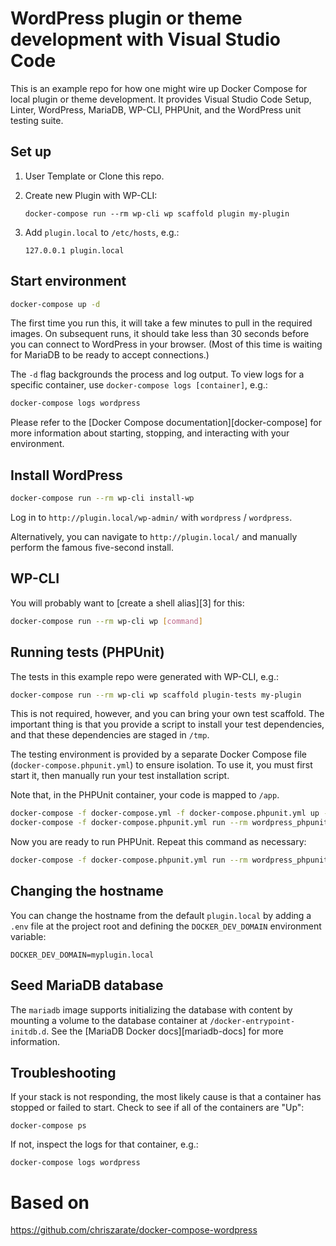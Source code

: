 # WordPress plugin or theme development with Visual Studio Code

This is an example repo for how one might wire up Docker Compose for local
plugin or theme development. It provides Visual Studio Code Setup, Linter, WordPress, MariaDB, WP-CLI, PHPUnit,
and the WordPress unit testing suite.

## Set up

1. User Template or Clone this repo.

2. Create new Plugin with WP-CLI:

    ```
    docker-compose run --rm wp-cli wp scaffold plugin my-plugin
    ```

3. Add `plugin.local` to `/etc/hosts`, e.g.:

    ```
    127.0.0.1 plugin.local
    ```

## Start environment

```sh
docker-compose up -d
```

The first time you run this, it will take a few minutes to pull in the required
images. On subsequent runs, it should take less than 30 seconds before you can
connect to WordPress in your browser. (Most of this time is waiting for MariaDB
to be ready to accept connections.)

The `-d` flag backgrounds the process and log output. To view logs for a
specific container, use `docker-compose logs [container]`, e.g.:

```sh
docker-compose logs wordpress
```

Please refer to the [Docker Compose documentation][docker-compose] for more
information about starting, stopping, and interacting with your environment.

## Install WordPress

```sh
docker-compose run --rm wp-cli install-wp
```

Log in to `http://plugin.local/wp-admin/` with `wordpress` / `wordpress`.

Alternatively, you can navigate to `http://plugin.local/` and manually perform
the famous five-second install.

## WP-CLI

You will probably want to [create a shell alias][3] for this:

```sh
docker-compose run --rm wp-cli wp [command]
```

## Running tests (PHPUnit)

The tests in this example repo were generated with WP-CLI, e.g.:

```sh
docker-compose run --rm wp-cli wp scaffold plugin-tests my-plugin
```

This is not required, however, and you can bring your own test scaffold. The
important thing is that you provide a script to install your test dependencies,
and that these dependencies are staged in `/tmp`.

The testing environment is provided by a separate Docker Compose file
(`docker-compose.phpunit.yml`) to ensure isolation. To use it, you must first
start it, then manually run your test installation script.

Note that, in the PHPUnit container, your code is mapped to `/app`.

```sh
docker-compose -f docker-compose.yml -f docker-compose.phpunit.yml up -d
docker-compose -f docker-compose.phpunit.yml run --rm wordpress_phpunit /app/bin/install-wp-tests.sh wordpress_test root '' mysql_phpunit latest true
```

Now you are ready to run PHPUnit. Repeat this command as necessary:

```sh
docker-compose -f docker-compose.phpunit.yml run --rm wordpress_phpunit phpunit
```

## Changing the hostname

You can change the hostname from the default `plugin.local` by adding a `.env`
file at the project root and defining the `DOCKER_DEV_DOMAIN` environment
variable:

```
DOCKER_DEV_DOMAIN=myplugin.local
```

## Seed MariaDB database

The `mariadb` image supports initializing the database with content by mounting
a volume to the database container at `/docker-entrypoint-initdb.d`. See the
[MariaDB Docker docs][mariadb-docs] for more information.

## Troubleshooting

If your stack is not responding, the most likely cause is that a container has
stopped or failed to start. Check to see if all of the containers are "Up":

```
docker-compose ps
```

If not, inspect the logs for that container, e.g.:

```
docker-compose logs wordpress
```

# Based on

https://github.com/chriszarate/docker-compose-wordpress
